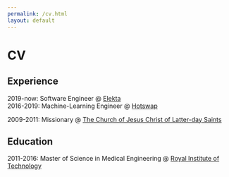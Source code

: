 ```yaml
---
permalink: /cv.html
layout: default
---
```

# CV
## Experience
2019-now: Software Engineer @ [Elekta](http://www.elekta.com/)  
2016-2019: Machine-Learning Engineer @ [Hotswap](http://www.hotswap.eu/)  

2009-2011: Missionary @ [The Church of Jesus Christ of Latter-day Saints](http://www.lds.org/)
## Education
2011-2016: Master of Science in Medical Engineering @ [Royal Institute of Technology](http://kth.com/)

